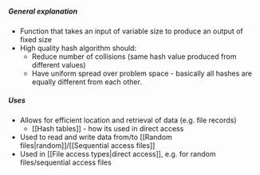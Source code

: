 ##### General explanation
- Function that takes an input of variable size to produce an output of fixed size
- High quality hash algorithm should:
	- Reduce number of collisions (same hash value produced from different values)
	- Have uniform spread over problem space - basically all hashes are equally different from each other.

##### Uses
- Allows for efficient location and retrieval of data (e.g. file records)
	- [[Hash tables]] - how its used in direct access
- Used to read and write data from/to [[Random files|random]]/[[Sequential access files]]
- Used in [[File access types|direct access]], e.g. for random files/sequential access files